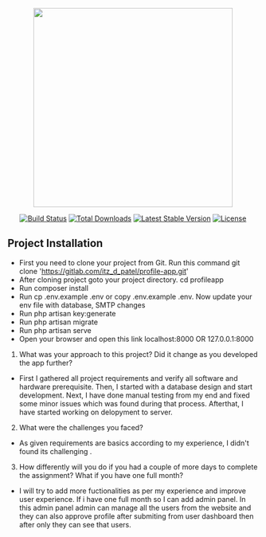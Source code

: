 <p align="center"><a href="https://laravel.com" target="_blank"><img src="https://raw.githubusercontent.com/laravel/art/master/logo-lockup/5%20SVG/2%20CMYK/1%20Full%20Color/laravel-logolockup-cmyk-red.svg" width="400"></a></p>

<p align="center">
<a href="https://travis-ci.org/laravel/framework"><img src="https://travis-ci.org/laravel/framework.svg" alt="Build Status"></a>
<a href="https://packagist.org/packages/laravel/framework"><img src="https://img.shields.io/packagist/dt/laravel/framework" alt="Total Downloads"></a>
<a href="https://packagist.org/packages/laravel/framework"><img src="https://img.shields.io/packagist/v/laravel/framework" alt="Latest Stable Version"></a>
<a href="https://packagist.org/packages/laravel/framework"><img src="https://img.shields.io/packagist/l/laravel/framework" alt="License"></a>
</p>

## Project Installation

- First you need to clone your project from Git. Run this command git clone 'https://gitlab.com/itz_d_patel/profile-app.git'
- After cloning project goto your project directory. cd profileapp
- Run composer install
- Run cp .env.example .env or copy .env.example .env. Now update your env file with database, SMTP changes
- Run php artisan key:generate
- Run php artisan migrate
- Run php artisan serve
- Open your browser and open this link localhost:8000 OR 127.0.0.1:8000


1. What was your approach to this project? Did it change as you developed the app further?

- First I gathered all project requirements and verify all software and hardware prerequisite. Then, I started with a database design and start development. Next, I have done manual testing from my end and fixed some minor issues which was found during that process. Afterthat, I have started working on delopyment to server.

2. What were the challenges you faced?

- As given requirements are basics according to my experience, I didn't found its challenging .

3. How differently will you do if you had a couple of more days to complete the assignment? What if you have one full month?

- I will try to add more fuctionalities as per my experience and improve user experience. If i have one full month so I can add admin panel. In this admin panel admin can manage all the users from the website and they can also approve profile after submiting from user dashboard then after only they can see that users.

